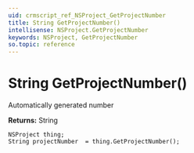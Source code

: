 ```yaml
---
uid: crmscript_ref_NSProject_GetProjectNumber
title: String GetProjectNumber()
intellisense: NSProject.GetProjectNumber
keywords: NSProject, GetProjectNumber
so.topic: reference
---
```


# String GetProjectNumber()

Automatically generated number

**Returns:** String

```crmscript
NSProject thing;
String projectNumber  = thing.GetProjectNumber();
```

